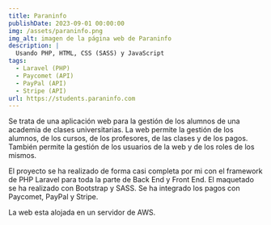 ```yaml
---
title: Paraninfo
publishDate: 2023-09-01 00:00:00
img: /assets/paraninfo.png
img_alt: imagen de la página web de Paraninfo
description: |
  Usando PHP, HTML, CSS (SASS) y JavaScript
tags:
  - Laravel (PHP)
  - Paycomet (API)
  - PayPal (API)
  - Stripe (API)
url: https://students.paraninfo.com
---
```


Se trata de una aplicación web para la gestión de los alumnos de una academia de
clases universitarias. La web permite la gestión de los alumnos, de los cursos,
de los profesores, de las clases y de los pagos. También permite la gestión de
los usuarios de la web y de los roles de los mismos.

El proyecto se ha realizado de forma casi completa por mi con el framework de
PHP Laravel para toda la parte de Back End y Front End. El maquetado se ha
realizado con Bootstrap y SASS. Se ha integrado los pagos con Paycomet, PayPal y
Stripe.

La web esta alojada en un servidor de AWS.
